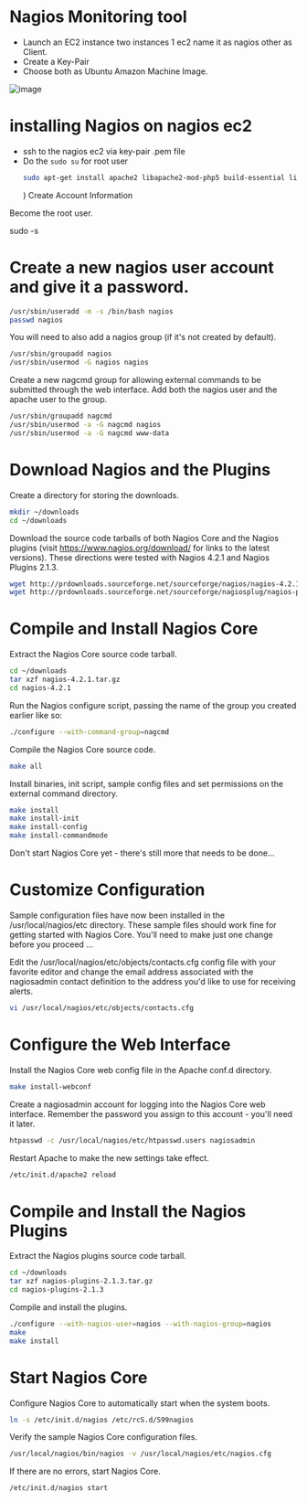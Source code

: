 # Nagios Monitoring tool
- Launch an EC2 instance two instances 1 ec2 name it as nagios other as Client.
- Create a Key-Pair
- Choose both as Ubuntu Amazon Machine Image.

  
![image](https://github.com/mallikharjuna160003/30-Days-of-AWS/assets/74324685/4ad83904-81e5-43b9-ac45-2678cf1c0a27)

# installing Nagios on nagios ec2 
- ssh to the nagios ec2 via key-pair .pem file
- Do the `sudo su` for root user
  ```sh
  sudo apt-get install apache2 libapache2-mod-php5 build-essential libgd-dev
  ```
  ) Create Account Information

Become the root user.

sudo -s

# Create a new nagios user account and give it a password.
```sh
/usr/sbin/useradd -m -s /bin/bash nagios
passwd nagios
```
You will need to also add a nagios group (if it's not created by default).
```sh
/usr/sbin/groupadd nagios
/usr/sbin/usermod -G nagios nagios
```
Create a new nagcmd group for allowing external commands to be submitted through the web interface. Add both the nagios user and the apache user to the group.
```sh
/usr/sbin/groupadd nagcmd
/usr/sbin/usermod -a -G nagcmd nagios
/usr/sbin/usermod -a -G nagcmd www-data
```


# Download Nagios and the Plugins

Create a directory for storing the downloads.
```sh
mkdir ~/downloads
cd ~/downloads
```
Download the source code tarballs of both Nagios Core and the Nagios plugins (visit https://www.nagios.org/download/ for links to the latest versions). These directions were tested with Nagios 4.2.1 and Nagios Plugins 2.1.3.
```sh
wget http://prdownloads.sourceforge.net/sourceforge/nagios/nagios-4.2.1.tar.gz
wget http://prdownloads.sourceforge.net/sourceforge/nagiosplug/nagios-plugins-2.1.3.tar.gz
```
# Compile and Install Nagios Core

Extract the Nagios Core source code tarball.
```sh
cd ~/downloads
tar xzf nagios-4.2.1.tar.gz
cd nagios-4.2.1
```
 Run the Nagios configure script, passing the name of the group you created earlier like so:
```sh
./configure --with-command-group=nagcmd
```
Compile the Nagios Core source code.
```sh
make all
```
Install binaries, init script, sample config files and set permissions on the external command directory.
```sh
make install
make install-init
make install-config
make install-commandmode
```
Don't start Nagios Core yet - there's still more that needs to be done... 


# Customize Configuration

Sample configuration files have now been installed in the /usr/local/nagios/etc directory. These sample files should work fine for getting started with Nagios Core. You'll need to make just one change before you proceed ...

Edit the /usr/local/nagios/etc/objects/contacts.cfg config file with your favorite editor and change the email address associated with the nagiosadmin contact definition to the address you'd like to use for receiving alerts.
```sh
vi /usr/local/nagios/etc/objects/contacts.cfg
```
# Configure the Web Interface

Install the Nagios Core web config file in the Apache conf.d directory.
```sh
make install-webconf
```
Create a nagiosadmin account for logging into the Nagios Core web interface. Remember the password you assign to this account - you'll need it later.
```sh
htpasswd -c /usr/local/nagios/etc/htpasswd.users nagiosadmin
```
Restart Apache to make the new settings take effect.
```sh
/etc/init.d/apache2 reload
```


# Compile and Install the Nagios Plugins

Extract the Nagios plugins source code tarball.
```sh
cd ~/downloads
tar xzf nagios-plugins-2.1.3.tar.gz
cd nagios-plugins-2.1.3
```
Compile and install the plugins.
```sh
./configure --with-nagios-user=nagios --with-nagios-group=nagios
make
make install
```


# Start Nagios Core

Configure Nagios Core to automatically start when the system boots.
```sh
ln -s /etc/init.d/nagios /etc/rcS.d/S99nagios
```
Verify the sample Nagios Core configuration files.
```sh
/usr/local/nagios/bin/nagios -v /usr/local/nagios/etc/nagios.cfg
```
If there are no errors, start Nagios Core.
```sh
/etc/init.d/nagios start
```



